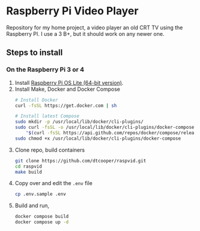 # Raspberry Pi Video Player

Repository for my home project, a video player an old CRT TV using the Raspberry
PI. I use a 3 B+, but it should work on any newer one.

## Steps to install

### On the Raspberry Pi 3 or 4

1. Install [Raspberry Pi OS Lite (64-bit version)](https://www.raspberrypi.com/software/operating-systems/).
2. Install Make, Docker and Docker Compose
    ```bash
    # Install Docker
    curl -fsSL https://get.docker.com | sh

    # Install latest Compose
    sudo mkdir -p /usr/local/lib/docker/cli-plugins/
    sudo curl -fsSL -o /usr/local/lib/docker/cli-plugins/docker-compose \
        "$(curl -fsSL https://api.github.com/repos/docker/compose/releases/latest | grep browser_download_url | cut -d '"' -f 4 | grep -i "$(uname -s)-$(arch)$")"
    sudo chmod +x /usr/local/lib/docker/cli-plugins/docker-compose
    ```
3. Clone repo, build containers
    ```bash
    git clone https://github.com/dtcooper/raspvid.git
    cd raspvid
    make build
    ```
4. Copy over and edit the `.env` file
    ```bash
    cp .env.sample .env
    ```
5. Build and run,
    ```bash
    docker compose build
    docker compose up -d
    ```
